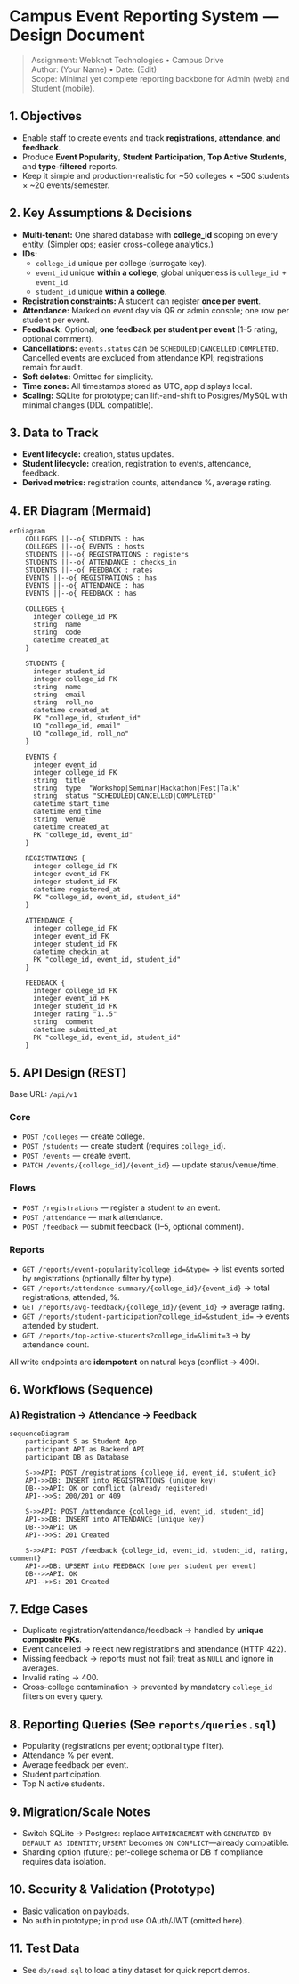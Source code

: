 # Campus Event Reporting System — Design Document

> Assignment: Webknot Technologies • Campus Drive  
> Author: (Your Name) • Date: (Edit)  
> Scope: Minimal yet complete reporting backbone for Admin (web) and Student (mobile).

## 1. Objectives
- Enable staff to create events and track **registrations, attendance, and feedback**.
- Produce **Event Popularity**, **Student Participation**, **Top Active Students**, and **type-filtered** reports.
- Keep it simple and production-realistic for ~50 colleges × ~500 students × ~20 events/semester.

## 2. Key Assumptions & Decisions
- **Multi-tenant:** One shared database with **college_id** scoping on every entity. (Simpler ops; easier cross-college analytics.)
- **IDs:**
  - `college_id` unique per college (surrogate key).
  - `event_id` unique **within a college**; global uniqueness is `college_id + event_id`.
  - `student_id` unique **within a college**.
- **Registration constraints:** A student can register **once per event**.
- **Attendance:** Marked on event day via QR or admin console; one row per student per event.
- **Feedback:** Optional; **one feedback per student per event** (1–5 rating, optional comment).
- **Cancellations:** `events.status` can be `SCHEDULED|CANCELLED|COMPLETED`. Cancelled events are excluded from attendance KPI; registrations remain for audit.
- **Soft deletes:** Omitted for simplicity.
- **Time zones:** All timestamps stored as UTC, app displays local.
- **Scaling:** SQLite for prototype; can lift-and-shift to Postgres/MySQL with minimal changes (DDL compatible).

## 3. Data to Track
- **Event lifecycle:** creation, status updates.
- **Student lifecycle:** creation, registration to events, attendance, feedback.
- **Derived metrics:** registration counts, attendance %, average rating.

## 4. ER Diagram (Mermaid)
```mermaid
erDiagram
    COLLEGES ||--o{ STUDENTS : has
    COLLEGES ||--o{ EVENTS : hosts
    STUDENTS ||--o{ REGISTRATIONS : registers
    STUDENTS ||--o{ ATTENDANCE : checks_in
    STUDENTS ||--o{ FEEDBACK : rates
    EVENTS ||--o{ REGISTRATIONS : has
    EVENTS ||--o{ ATTENDANCE : has
    EVENTS ||--o{ FEEDBACK : has

    COLLEGES {
      integer college_id PK
      string  name
      string  code
      datetime created_at
    }

    STUDENTS {
      integer student_id
      integer college_id FK
      string  name
      string  email
      string  roll_no
      datetime created_at
      PK "college_id, student_id"
      UQ "college_id, email"
      UQ "college_id, roll_no"
    }

    EVENTS {
      integer event_id
      integer college_id FK
      string  title
      string  type  "Workshop|Seminar|Hackathon|Fest|Talk"
      string  status "SCHEDULED|CANCELLED|COMPLETED"
      datetime start_time
      datetime end_time
      string  venue
      datetime created_at
      PK "college_id, event_id"
    }

    REGISTRATIONS {
      integer college_id FK
      integer event_id FK
      integer student_id FK
      datetime registered_at
      PK "college_id, event_id, student_id"
    }

    ATTENDANCE {
      integer college_id FK
      integer event_id FK
      integer student_id FK
      datetime checkin_at
      PK "college_id, event_id, student_id"
    }

    FEEDBACK {
      integer college_id FK
      integer event_id FK
      integer student_id FK
      integer rating "1..5"
      string  comment
      datetime submitted_at
      PK "college_id, event_id, student_id"
    }
```

## 5. API Design (REST)
Base URL: `/api/v1`

### Core
- `POST /colleges` — create college.
- `POST /students` — create student (requires `college_id`).
- `POST /events` — create event.
- `PATCH /events/{college_id}/{event_id}` — update status/venue/time.

### Flows
- `POST /registrations` — register a student to an event.
- `POST /attendance` — mark attendance.
- `POST /feedback` — submit feedback (1–5, optional comment).

### Reports
- `GET /reports/event-popularity?college_id=&type=` → list events sorted by registrations (optionally filter by type).
- `GET /reports/attendance-summary/{college_id}/{event_id}` → total registrations, attended, %.
- `GET /reports/avg-feedback/{college_id}/{event_id}` → average rating.
- `GET /reports/student-participation?college_id=&student_id=` → events attended by student.
- `GET /reports/top-active-students?college_id=&limit=3` → by attendance count.

All write endpoints are **idempotent** on natural keys (conflict → 409).

## 6. Workflows (Sequence)

### A) Registration → Attendance → Feedback
```mermaid
sequenceDiagram
    participant S as Student App
    participant API as Backend API
    participant DB as Database

    S->>API: POST /registrations {college_id, event_id, student_id}
    API->>DB: INSERT into REGISTRATIONS (unique key)
    DB-->>API: OK or conflict (already registered)
    API-->>S: 200/201 or 409

    S->>API: POST /attendance {college_id, event_id, student_id}
    API->>DB: INSERT into ATTENDANCE (unique key)
    DB-->>API: OK
    API-->>S: 201 Created

    S->>API: POST /feedback {college_id, event_id, student_id, rating, comment}
    API->>DB: UPSERT into FEEDBACK (one per student per event)
    DB-->>API: OK
    API-->>S: 201 Created
```

## 7. Edge Cases
- Duplicate registration/attendance/feedback → handled by **unique composite PKs**.
- Event cancelled → reject new registrations and attendance (HTTP 422).
- Missing feedback → reports must not fail; treat as `NULL` and ignore in averages.
- Invalid rating → 400.
- Cross-college contamination → prevented by mandatory `college_id` filters on every query.

## 8. Reporting Queries (See `reports/queries.sql`)
- Popularity (registrations per event; optional type filter).
- Attendance % per event.
- Average feedback per event.
- Student participation.
- Top N active students.

## 9. Migration/Scale Notes
- Switch SQLite → Postgres: replace `AUTOINCREMENT` with `GENERATED BY DEFAULT AS IDENTITY`; `UPSERT` becomes `ON CONFLICT`—already compatible.
- Sharding option (future): per-college schema or DB if compliance requires data isolation.

## 10. Security & Validation (Prototype)
- Basic validation on payloads.
- No auth in prototype; in prod use OAuth/JWT (omitted here).

## 11. Test Data
- See `db/seed.sql` to load a tiny dataset for quick report demos.
